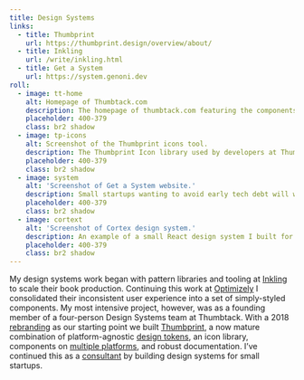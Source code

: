 ```yaml
---
title: Design Systems
links:
  - title: Thumbprint
    url: https://thumbprint.design/overview/about/
  - title: Inkling
    url: /write/inkling.html
  - title: Get a System
    url: https://system.genoni.dev
roll:
  - image: tt-home
    alt: Homepage of Thumbtack.com
    description: The homepage of thumbtack.com featuring the components, icons, and Atomic CSS library of the Thumbprint design system.
    placeholder: 400-379
    class: br2 shadow
  - image: tp-icons
    alt: Screenshot of the Thumbprint icons tool.
    description: The Thumbprint Icon library used by developers at Thumbtack. I redesigned and rebuilt the UI to improve the experience of finding icons.
    placeholder: 400-379
    class: br2 shadow
  - image: system
    alt: 'Screenshot of Get a System website.'
    description: Small startups wanting to avoid early tech debt will work with me to build out a design system.
    placeholder: 400-379
    class: br2 shadow
  - image: cortext
    alt: 'Screenshot of Cortex design system.'
    description: An example of a small React design system I built for an AI startup. This included both the components as well as the design and implementation of the documentation.
    placeholder: 400-379
    class: br2 shadow
---
```


My design systems work began with pattern libraries and tooling at [Inkling](write/inkling.html) to scale their book production. Continuing this work at [Optimizely](https://www.atomeye.com/writing/building-ui-library.html) I consolidated their inconsistent user experience into a set of simply-styled components. My most intensive project, however, was as a founding member of a four-person Design Systems team at Thumbtack. With a 2018 [rebranding](https://thumbtack.com/brand/) as our starting point we built [Thumbprint](https://thumbprint.design), a now mature combination of platform-agnostic [design tokens](https://thumbprint.design/tokens/scss/), an icon library, components on [multiple platforms](https://thumbprint.design/components/overview/), and robust documentation. I’ve continued this as a [consultant](https://system.genoni.dev/) by building design systems for small startups.
